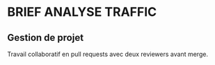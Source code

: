 # BRIEF ANALYSE TRAFFIC
## Gestion de projet
Travail collaboratif en pull requests avec deux reviewers avant merge.

